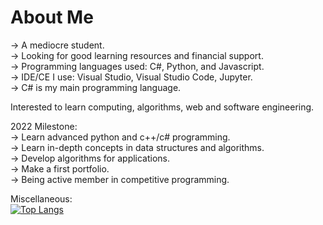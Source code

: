 # About Me  
-> A mediocre student.   
-> Looking for good learning resources and financial support.  
-> Programming languages used: C#, Python, and Javascript.  
-> IDE/CE I use: Visual Studio, Visual Studio Code, Jupyter.  
-> C# is my main programming language.  

Interested to learn computing, algorithms, web and software engineering.    

2022 Milestone:  
-> Learn advanced python and c++/c# programming.  
-> Learn in-depth concepts in data structures and algorithms.  
-> Develop algorithms for applications.  
-> Make a first portfolio.  
-> Being active member in competitive programming.  

Miscellaneous:  
[![Top Langs](https://github-readme-stats.vercel.app/api/top-langs/?username=ssuish&layout=compact&theme=github_dark)](https://github.com/anuraghazra/github-readme-stats)
